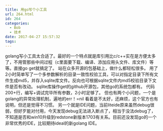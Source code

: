 ```yaml
---
title: 用go写个小工具
url: 264.html
id: 264
categories:
  - Bob
  - 技术
date: 2017-04-27 15:57:32
tags:
---
```


golang写小工具太合适了。最好的一个特点就是库引用比c/c++实在是方便太多了，不用管那些中间过程（c里面要下载、编译、添加应用头文件、库文件）等等。直接go get就搞定了。 站在众多开源的包基础上，做什么都轻松很多。 用了2小时简单写了一个多参数解析的目录一致性校验工具，可以对指定目录下所有文件生成md5，并存入sqlite库文件。反向也可根据sqlite文件内md5校验目录下文件是否有改动。 sqlite库操作get的github开源包，其他go的系统包都有。 代码200+行，编写+调试完毕所有参数，2小时足够了。 但也有两个小问题，一个是golang的异常处理机制，遍地的err！=nil 看着是不太好，还麻烦，这个官方也有说明，但还是觉得不习惯。 另一个就是IDE问题，当前liteide原来虽然debug很弱，但好歹能对付用，今天发现debug无法进入断点了，相当于没法debug了，不知道是否和win10升级到redstone新版本1703有关系。目前还没发现go的一个非常优秀的IDE，比较期待ideal的新golang IDE。
